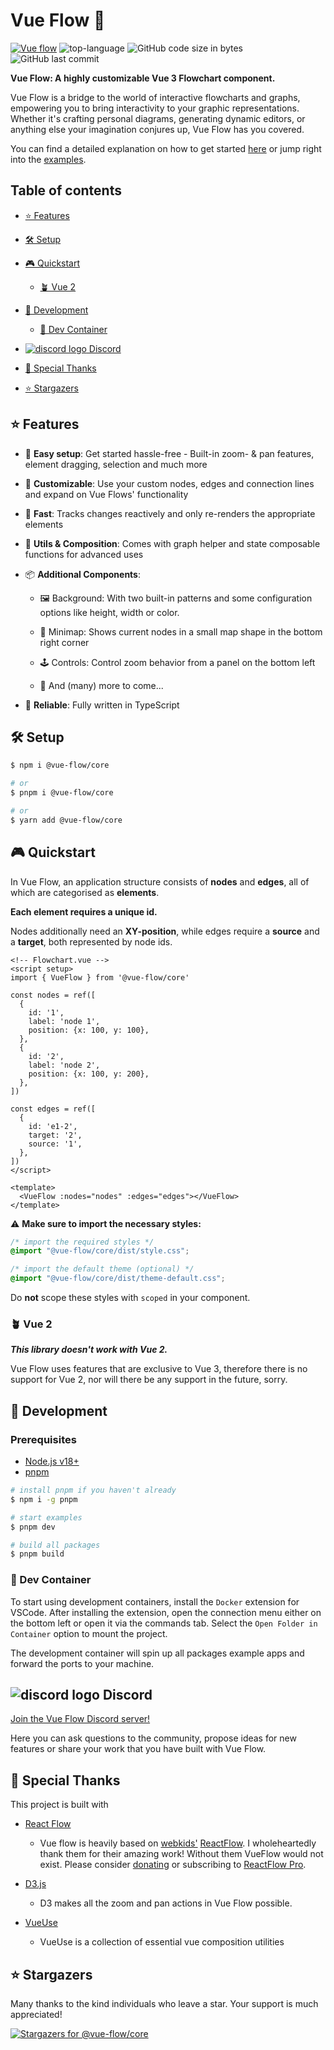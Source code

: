 # Vue Flow 🌊

[![Vue flow](vue-flow.gif)](https://vueflow.dev/)
![top-language](https://img.shields.io/github/languages/top/bcakmakoglu/vue-flow)
![GitHub code size in bytes](https://img.shields.io/github/languages/code-size/bcakmakoglu/vue-flow)
![GitHub last commit](https://img.shields.io/github/last-commit/bcakmakoglu/vue-flow)

__Vue Flow: A highly customizable Vue 3 Flowchart component.__

Vue Flow is a bridge to the world of interactive flowcharts and graphs, empowering you to bring
interactivity to your graphic representations. Whether it's crafting personal diagrams, generating dynamic
editors, or anything else your imagination conjures up, Vue Flow has you covered.

You can find a detailed explanation on how to get started [here](https://vueflow.dev/guide/) or jump right into
the [examples](https://vueflow.dev/examples/).

## Table of contents

* [⭐️ Features](#-features)

* [🛠 Setup](#-setup)

* [🎮 Quickstart](#-quickstart)

  + [🪴 Vue 2](#-vue-2)

* [🧪 Development](#-development)

  + [🐳 Dev Container](#-dev-container)

* [![discord logo](https://api.iconify.design/logos:discord-icon.svg) Discord](#-discord)

* [💝 Special Thanks](#-special-thanks)

* [⭐ Stargazers](#-stargazers)

## ⭐️ Features

- 👶 __Easy setup__: Get started hassle-free - Built-in zoom- & pan features, element dragging, selection and much more

- 🎨 __Customizable__: Use your custom nodes, edges and connection lines and expand on Vue Flows' functionality

- 🚀 __Fast__: Tracks changes reactively and only re-renders the appropriate elements

- 🧲 __Utils & Composition__: Comes with graph helper and state composable functions for advanced uses

- 📦 __Additional Components__:

  - 🖼 Background: With two built-in patterns and some configuration options like height, width or color.

  - 🧭 Minimap: Shows current nodes in a small map shape in the bottom right corner

  - 🕹 Controls: Control zoom behavior from a panel on the bottom left

  - 🤖 And (many) more to come...

- 🦾 __Reliable__: Fully written in TypeScript

## 🛠 Setup

```bash
$ npm i @vue-flow/core

# or
$ pnpm i @vue-flow/core

# or
$ yarn add @vue-flow/core
```

## 🎮 Quickstart

In Vue Flow, an application structure consists of __nodes__ and __edges__, all of which are categorised as __elements__.

__Each element requires a unique id.__

Nodes additionally need an __XY-position__, while edges require a __source__ and a __target__, both represented by node ids.

```vue
<!-- Flowchart.vue -->
<script setup>
import { VueFlow } from '@vue-flow/core'

const nodes = ref([
  {
    id: '1',
    label: 'node 1',
    position: {x: 100, y: 100},
  },
  {
    id: '2',
    label: 'node 2',
    position: {x: 100, y: 200},
  },
])
  
const edges = ref([
  {
    id: 'e1-2',
    target: '2',
    source: '1',
  },
])
</script>

<template>
  <VueFlow :nodes="nodes" :edges="edges"></VueFlow>
</template>
```

⚠️ __Make sure to import the necessary styles:__

```css
/* import the required styles */
@import "@vue-flow/core/dist/style.css";

/* import the default theme (optional) */
@import "@vue-flow/core/dist/theme-default.css";
```

Do __not__ scope these styles with `scoped` in your component.

### 🪴 Vue 2

**_This library doesn't work with Vue 2._**

Vue Flow uses features that are exclusive to Vue 3, therefore
there is no support for Vue 2, nor will there be any support in the future, sorry.

## 🧪 Development

### Prerequisites

- [Node.js v18+](https://nodejs.org/)
- [pnpm](https://pnpm.io/)

```bash
# install pnpm if you haven't already
$ npm i -g pnpm

# start examples
$ pnpm dev

# build all packages
$ pnpm build
```

### 🐳 Dev Container

To start using development containers, install the `Docker` extension
for VSCode.
After installing the extension, open the connection menu either
on the bottom left or open it via the commands tab.
Select the `Open Folder in Container` option to mount the project.

The development container will spin up all packages example apps and forward
the ports to your machine.

## ![discord logo](https://api.iconify.design/logos:discord-icon.svg) Discord

[Join the Vue Flow Discord server!](https://discord.gg/rwt6CBk4b5)

Here you can ask questions to the community, propose ideas for new features
or share your work that you have built with Vue Flow.

## 💝 Special Thanks

This project is built with

- [React Flow](https://reactflow.dev/)
  - Vue flow is heavily based on [webkids'](https://webkid.io/) [ReactFlow](https://reactflow.dev/). I wholeheartedly
    thank them for their amazing work! Without them VueFlow would not exist.
    Please consider [donating](https://github.com/sponsors/wbkd) or subscribing to [ReactFlow Pro](https://reactflow.dev/pro).

- [D3.js](https://d3js.org/)
  - D3 makes all the zoom and pan actions in Vue Flow possible.

- [VueUse](https://vueuse.org/)
  - VueUse is a collection of essential vue composition utilities

## ⭐ Stargazers

Many thanks to the kind individuals who leave a star.
Your support is much appreciated!

[![Stargazers for @vue-flow/core](https://reporoster.com/stars/bcakmakoglu/vue-flow)](https://github.com/bcakmakoglu/vue-flow/stargazers)
